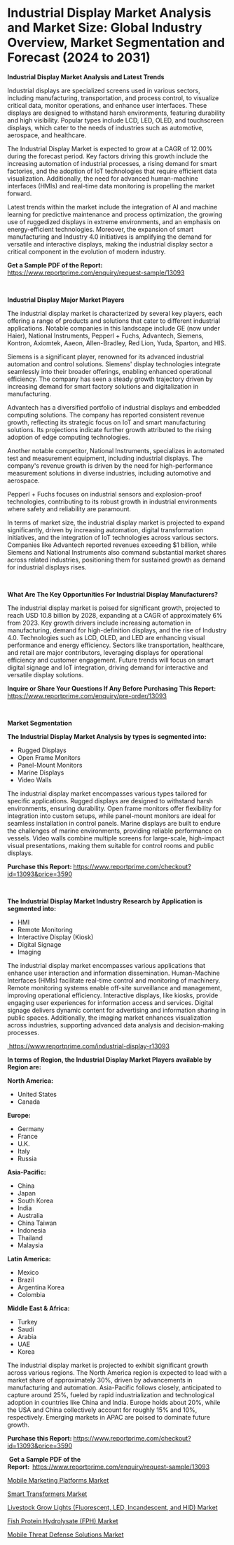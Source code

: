 <p><h1>Industrial Display Market Analysis and Market Size: Global Industry Overview, Market Segmentation and Forecast (2024 to 2031)</h1></p><p><strong>Industrial Display Market Analysis and Latest Trends</strong></p>
<p><p>Industrial displays are specialized screens used in various sectors, including manufacturing, transportation, and process control, to visualize critical data, monitor operations, and enhance user interfaces. These displays are designed to withstand harsh environments, featuring durability and high visibility. Popular types include LCD, LED, OLED, and touchscreen displays, which cater to the needs of industries such as automotive, aerospace, and healthcare.</p><p>The Industrial Display Market is expected to grow at a CAGR of 12.00% during the forecast period. Key factors driving this growth include the increasing automation of industrial processes, a rising demand for smart factories, and the adoption of IoT technologies that require efficient data visualization. Additionally, the need for advanced human-machine interfaces (HMIs) and real-time data monitoring is propelling the market forward.</p><p>Latest trends within the market include the integration of AI and machine learning for predictive maintenance and process optimization, the growing use of ruggedized displays in extreme environments, and an emphasis on energy-efficient technologies. Moreover, the expansion of smart manufacturing and Industry 4.0 initiatives is amplifying the demand for versatile and interactive displays, making the industrial display sector a critical component in the evolution of modern industry.</p></p>
<p><strong>Get a Sample PDF of the Report:&nbsp;</strong> <a href="https://www.reportprime.com/enquiry/request-sample/13093">https://www.reportprime.com/enquiry/request-sample/13093</a></p>
<p>&nbsp;</p>
<p><strong>Industrial Display Major Market Players</strong></p>
<p><p>The industrial display market is characterized by several key players, each offering a range of products and solutions that cater to different industrial applications. Notable companies in this landscape include GE (now under Haier), National Instruments, Pepperl + Fuchs, Advantech, Siemens, Kontron, Axiomtek, Aaeon, Allen-Bradley, Red Lion, Yuda, Sparton, and HIS.</p><p>Siemens is a significant player, renowned for its advanced industrial automation and control solutions. Siemens' display technologies integrate seamlessly into their broader offerings, enabling enhanced operational efficiency. The company has seen a steady growth trajectory driven by increasing demand for smart factory solutions and digitalization in manufacturing.</p><p>Advantech has a diversified portfolio of industrial displays and embedded computing solutions. The company has reported consistent revenue growth, reflecting its strategic focus on IoT and smart manufacturing solutions. Its projections indicate further growth attributed to the rising adoption of edge computing technologies.</p><p>Another notable competitor, National Instruments, specializes in automated test and measurement equipment, including industrial displays. The company's revenue growth is driven by the need for high-performance measurement solutions in diverse industries, including automotive and aerospace.</p><p>Pepperl + Fuchs focuses on industrial sensors and explosion-proof technologies, contributing to its robust growth in industrial environments where safety and reliability are paramount.</p><p>In terms of market size, the industrial display market is projected to expand significantly, driven by increasing automation, digital transformation initiatives, and the integration of IoT technologies across various sectors. Companies like Advantech reported revenues exceeding $1 billion, while Siemens and National Instruments also command substantial market shares across related industries, positioning them for sustained growth as demand for industrial displays rises.</p></p>
<p>&nbsp;</p>
<p><strong>What Are The Key Opportunities For Industrial Display Manufacturers?</strong></p>
<p><p>The industrial display market is poised for significant growth, projected to reach USD 10.8 billion by 2028, expanding at a CAGR of approximately 6% from 2023. Key growth drivers include increasing automation in manufacturing, demand for high-definition displays, and the rise of Industry 4.0. Technologies such as LCD, OLED, and LED are enhancing visual performance and energy efficiency. Sectors like transportation, healthcare, and retail are major contributors, leveraging displays for operational efficiency and customer engagement. Future trends will focus on smart digital signage and IoT integration, driving demand for interactive and versatile display solutions.</p></p>
<p><strong>Inquire or Share Your Questions If Any Before Purchasing This Report:</strong> <a href="https://www.reportprime.com/enquiry/pre-order/13093">https://www.reportprime.com/enquiry/pre-order/13093</a></p>
<p>&nbsp;</p>
<p><strong>Market Segmentation</strong></p>
<p><strong>The Industrial Display Market Analysis by types is segmented into:</strong></p>
<p><ul><li>Rugged Displays</li><li>Open Frame Monitors</li><li>Panel-Mount Monitors</li><li>Marine Displays</li><li>Video Walls</li></ul></p>
<p><p>The industrial display market encompasses various types tailored for specific applications. Rugged displays are designed to withstand harsh environments, ensuring durability. Open frame monitors offer flexibility for integration into custom setups, while panel-mount monitors are ideal for seamless installation in control panels. Marine displays are built to endure the challenges of marine environments, providing reliable performance on vessels. Video walls combine multiple screens for large-scale, high-impact visual presentations, making them suitable for control rooms and public displays.</p></p>
<p><strong>Purchase this Report:&nbsp;</strong><a href="https://www.reportprime.com/checkout?id=13093&price=3590">https://www.reportprime.com/checkout?id=13093&price=3590</a></p>
<p>&nbsp;</p>
<p><strong>The Industrial Display Market Industry Research by Application is segmented into:</strong></p>
<p><ul><li>HMI</li><li>Remote Monitoring</li><li>Interactive Display (Kiosk)</li><li>Digital Signage</li><li>Imaging</li></ul></p>
<p><p>The industrial display market encompasses various applications that enhance user interaction and information dissemination. Human-Machine Interfaces (HMIs) facilitate real-time control and monitoring of machinery. Remote monitoring systems enable off-site surveillance and management, improving operational efficiency. Interactive displays, like kiosks, provide engaging user experiences for information access and services. Digital signage delivers dynamic content for advertising and information sharing in public spaces. Additionally, the imaging market enhances visualization across industries, supporting advanced data analysis and decision-making processes.</p></p>
<p><a href="https://www.reportprime.com/industrial-display-r13093">&nbsp;https://www.reportprime.com/industrial-display-r13093</a></p>
<p><strong>In terms of Region, the Industrial Display Market Players available by Region are:</strong></p>
<p>
    <p> <strong> North America: </strong>
        <ul>
            <li>United States</li>
            <li>Canada</li>
        </ul>
        </p> 
    <p> <strong> Europe: </strong>
        <ul>
            <li>Germany</li>
            <li>France</li>
            <li>U.K.</li>
            <li>Italy</li>
            <li>Russia</li>
        </ul>
        </p> 
    <p> <strong> Asia-Pacific: </strong>
        <ul>
            <li>China</li>
            <li>Japan</li>
            <li>South Korea</li>
            <li>India</li>
            <li>Australia</li>
            <li>China Taiwan</li>
            <li>Indonesia</li>
            <li>Thailand</li>
            <li>Malaysia</li>
        </ul>
        </p> 
    <p> <strong> Latin America: </strong>
        <ul>
            <li>Mexico</li>
            <li>Brazil</li>
            <li>Argentina Korea</li>
            <li>Colombia</li>
        </ul>
        </p> 
    <p> <strong> Middle East & Africa: </strong>
        <ul>
            <li>Turkey</li>
            <li>Saudi</li>
            <li>Arabia</li>
            <li>UAE</li>
            <li>Korea</li>
        </ul>
    </p>
    </p>
<p><p>The industrial display market is projected to exhibit significant growth across various regions. The North America region is expected to lead with a market share of approximately 30%, driven by advancements in manufacturing and automation. Asia-Pacific follows closely, anticipated to capture around 25%, fueled by rapid industrialization and technological adoption in countries like China and India. Europe holds about 20%, while the USA and China collectively account for roughly 15% and 10%, respectively. Emerging markets in APAC are poised to dominate future growth.</p></p>
<p><strong>Purchase this Report: </strong><a href="https://www.reportprime.com/checkout?id=13093&price=3590">https://www.reportprime.com/checkout?id=13093&price=3590</a></p>
<p>&nbsp;<strong>Get a Sample PDF of the Report:&nbsp;&nbsp;</strong><a href="https://www.reportprime.com/enquiry/request-sample/13093">https://www.reportprime.com/enquiry/request-sample/13093</a></p>
<p><strong></strong></p>
<p><p><a href="https://medium.com/@eliasman59/global-mobile-marketing-platforms-market-size-is-expected-to-reach-at-a-cagr-of-6-5-342355d45b5a">Mobile Marketing Platforms Market</a></p><p><a href="https://github.com/ChristianClark406/Market-Research-Report-List-1/blob/main/smart-transformers-market.md">Smart Transformers Market</a></p><p><a href="https://issuu.com/reportprime-2/docs/livestock-grow-lights-fluorescent-l_70efa0c35d5f2d">Livestock Grow Lights (Fluorescent, LED, Incandescent, and HID) Market</a></p><p><a href="https://issuu.com/reportprime-2/docs/fish-protein-hydrolysate-fph-market_ae5827158e7056">Fish Protein Hydrolysate (FPH) Market</a></p><p><a href="https://medium.com/@eliasman59/mobile-threat-defense-solutions-market-insights-product-type-application-trends-and-regional-8cfe9e9569dd">Mobile Threat Defense Solutions Market</a></p></p>